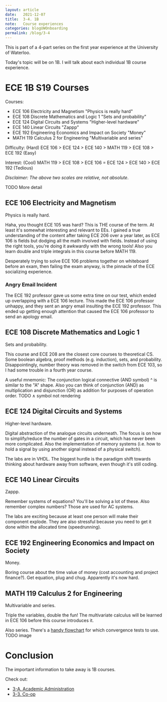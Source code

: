 ```yaml
---
layout: article
date:   2021-12-07
title:  3-4. 1B
note:   Course experiences
categories: blogUWOnboarding
permalink: /blog/3-4
---
```

This is part of a 4-part series on the first year experience at the University of Waterloo.

Today's topic will be on 1B. I will talk about each individual 1B course experience.

# ECE 1B S19 Courses

Courses:

* ECE 106 Electricity and Magnetism "Physics is really hard"
* ECE 108 Discrete Mathematics and Logic 1 "Sets and probability"
* ECE 124 Digital Circuits and Systems "Higher-level hardware"
* ECE 140 Linear Circuits "Zappp"
* ECE 192 Engineering Economics and Impact on Society "Money"
* MATH 119 Calculus 2 for Engineering "Multivariable and series"

Difficulty: (Hard) ECE 106 > ECE 124 > ECE 140 > MATH 119 > ECE 108 > ECE 192 (Easy)

Interest: (Cool) MATH 119 > ECE 108 > ECE 106 = ECE 124 > ECE 140 > ECE 192 (Tedious)

*Disclaimer: The above two scales are relative, not absolute*.

TODO More detail

## ECE 106 Electricity and Magnetism

Physics is really hard.

Haha, you thought ECE 105 was hard? This is THE course of the term. At least it's somewhat interesting and relevant to EEs. I gained a true understanding of the content after taking ECE 206 over a year later, as ECE 106 is fields but dodging all the math involved with fields. Instead of using the right tools, you're doing it awkwardly with the wrong tools! Also you learn double and triple integrals in this course before MATH 119.

Desperately trying to solve ECE 106 problems together on whiteboard before an exam, then failing the exam anyway, is the pinnacle of the ECE socializing experience.

### Angry Email Incident

The ECE 192 professor gave us some extra time on our test, which ended up overlapping with a ECE 106 lecture. This made the ECE 106 professor unhappy, and they sent an angry email insulting the ECE 192 professor. This ended up getting enough attention that caused the ECE 106 professor to send an apology email.

## ECE 108 Discrete Mathematics and Logic 1

Sets and probability.

This course and ECE 208 are the closest core courses to theoretical CS. Some boolean algebra, proof methods (e.g. induction), sets, and probability. Disappointingly, number theory was removed in the switch from ECE 103, so I had some trouble in a fourth year course.

A useful mnemonic: The conjunction logical connective (AND symbol) ^ is similar to the "A" shape. Also you can think of conjunction (AND) as multiplication and disjunction (OR) as addition for purposes of operation order. TODO &wedge; symbol not rendering

## ECE 124 Digital Circuits and Systems

Higher-level hardware.

Digital abstraction of the analogue circuits underneath. The focus is on how to simplify/reduce the number of gates in a circuit, which has never been more complicated. Also the implementation of memory systems (i.e. how to hold a signal by using another signal instead of a physical switch).

The labs are in VHDL. The biggest hurdle is the paradigm shift towards thinking about hardware away from software, even though it's still coding.

## ECE 140 Linear Circuits

Zappp.

Remember systems of equations? You'll be solving a lot of these. Also remember complex numbers? Those are used for AC systems.

The labs are exciting because at least one person will make their component explode. They are also stressful because you need to get it done within the allocated time (speedrunning).

## ECE 192 Engineering Economics and Impact on Society

Money.

Boring course about the time value of money (cost accounting and project finance?). Get equation, plug and chug. Apparently it's now hard.

## MATH 119 Calculus 2 for Engineering

Multivariable and series.

Triple the variables, double the fun! The multivariate calculus will be learned in ECE 106 before this course introduces it.

Also series. There's a [handy flowchart](https://math.hawaii.edu/~ralph/Classes/242/SeriesConvTests.pdf) for which convergence tests to use. TODO image

# Conclusion

The important information to take away is 1B courses.

Check out:

* [3-A. Academic Administration](/blog/3-A)
* [3-3. Co-op](/blog/3-3)
